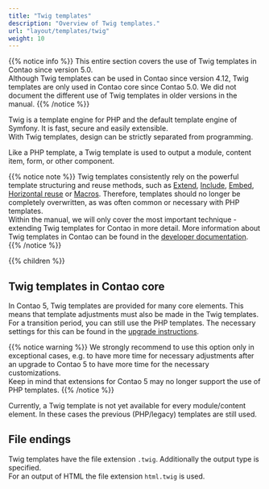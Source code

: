 ```yaml
---
title: "Twig templates"
description: "Overview of Twig templates."
url: "layout/templates/twig"
weight: 10
---
```


{{% notice info %}}
This entire section covers the use of Twig templates in Contao since version 5.0.  
Although Twig templates can be used in Contao since version 4.12, Twig templates are only used in Contao core since 
Contao 5.0. We did not document the different use of Twig templates in older versions in the manual.
{{% /notice %}}

Twig is a template engine for PHP and the default template engine of Symfony. It is fast, secure and easily extensible.  
With Twig templates, design can be strictly separated from programming.

Like a PHP template, a Twig template is used to output a module, content item, form, or other component.

{{% notice note %}}
Twig templates consistently rely on the powerful template structuring and reuse methods, such as 
[Extend](reuse/#extend), 
[Include](https://docs.contao.org/dev/framework/templates/creating-templates/#includes), 
[Embed](https://docs.contao.org/dev/framework/templates/creating-templates/#embeds), 
[Horizontal reuse](reuse/#horizontal-reuse) or 
[Macros](https://docs.contao.org/dev/framework/templates/creating-templates/#macros). 
Therefore, templates should no longer be completely overwritten, as was often common or necessary with PHP templates.   
Within the manual, we will only cover the most important technique - extending Twig templates for Contao in more detail. 
More information about Twig templates in Contao can be found in the 
[developer documentation](https://docs.contao.org/dev/framework/templates/).
{{% /notice %}}

{{% children %}}


## Twig templates in Contao core

In Contao 5, Twig templates are provided for many core elements. This means that template adjustments must also be made 
in the Twig templates.    
For a transition period, you can still use the PHP templates. The necessary settings for this can be found in the 
[upgrade instructions](https://github.com/contao/contao/blob/5.x/UPGRADE.md#content-elements).

{{% notice warning %}}
We strongly recommend to use this option only in exceptional cases, e.g. to have more time for necessary adjustments 
after an upgrade to Contao 5 to have more time for the necessary customizations.  
Keep in mind that extensions for Contao 5 may no longer support the use of PHP templates.
{{% /notice %}}

Currently, a Twig template is not yet available for every module/content element. In these cases the previous
(PHP/legacy) templates are still used.


## File endings

Twig templates have the file extension `.twig`. Additionally the output type is specified.   
For an output of HTML the file extension `html.twig` is used.
